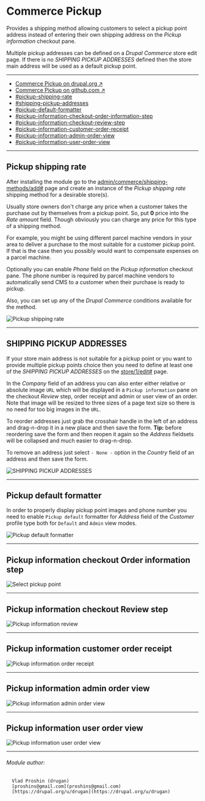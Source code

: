 Commerce Pickup
=============

Provides a shipping method allowing customers to select a pickup point
address instead of entering their own shipping address on
the *Pickup information* checkout pane.

Multiple pickup addresses can be defined on a *Drupal Commerce* store edit page.
If there is no *SHIPPING PICKUP ADDRESSES* defined then the store main address
will be used as a default pickup point.

________________________________________________________________________________

- [Commerce Pickup on drupal.org ↗](https://www.drupal.org/project/commerce_pickup)
- [Commerce Pickup on github.com ↗](https://github.com/drugan/commerce_pickup)
- [#pickup-shipping-rate](#pickup-shipping-rate "Pickup shipping rate")
- [#shipping-pickup-addresses](#shipping-pickup-addresses "SHIPPING PICKUP ADDRESSES")
- [#pickup-default-formatter](#pickup-default-formatter "Pickup default formatter")
- [#pickup-information-checkout-order-information-step](#pickup-information-checkout-order-information-step "Pickup information checkout Order information step")
- [#pickup-information-checkout-review-step](#pickup-information-checkout-review-step "Pickup information checkout Review step")
- [#pickup-information-customer-order-receipt](#pickup-information-customer-order-receipt "Pickup information customer order receipt")
- [#pickup-information-admin-order-view](#pickup-information-admin-order-view "Pickup information admin order view")
- [#pickup-information-user-order-view](#pickup-information-admin-user-view "Pickup information admin user view")

________________________________________________________________________________

## Pickup shipping rate

After installing the module go to the 
[admin/commerce/shipping-methods/add#](#0 "/admin/commerce/shipping-methods/add")
page and create an instance of the *Pickup shipping rate* shipping method for a
desirable store(s).

Usually store owners don't charge any price when a customer takes the purchase
out by themselves from a pickup point. So, put **0** price into
the *Rate amount* field. Though obviously you can charge any price for this type
of a shipping method.

For example, you might be using different parcel machine vendors in your area to
deliver a purchase to the most suitable for a customer pickup point. If that
is the case then you possibly would want to compensate expenses on a parcel
machine.

Optionally you can enable *Phone* field on the *Pickup information* checkout
pane. The phone number is required by parcel machine vendors to automatically
send CMS to a customer when their purchase is ready to pickup.

Also, you can set up any of the *Drupal Commerce* conditions available for the
method.


![Pickup shipping rate](images/pickup-shipping-rate.png "Pickup shipping rate")

________________________________________________________________________________


## SHIPPING PICKUP ADDRESSES

If your store main address is not suitable for a pickup point or you want
to provide multiple pickup points choice then you need to define at least one
of the *SHIPPING PICKUP ADDRESSES* on the
[store/1/edit#](#0 "Edit Store") page.

In the *Company* field of an address you can also enter either relative or
absolute image `URL` which will be displayed in a `Pickup information`
pane on the checkout *Review* step, order receipt and admin or user view of
an order. Note that image will be resized to three sizes of a page text size so
there is no need for too big images in the `URL`.

To reorder addresses just grab the crosshair handle in the left of an address
and drag-n-drop it in a new place and then save the form. **Tip:** before
reordering save the form and then reopen it again so the *Address* fieldsets
will be collapsed and much easier to drag-n-drop.

To remove an address just select `- None -` option in the *Country* field of an
address and then save the form.


![SHIPPING PICKUP ADDRESSES](images/shipping-pickup-addresses.png "SHIPPING PICKUP ADDRESSES")

________________________________________________________________________________


## Pickup default formatter

In order to properly display pickup point images and phone number you need to
enable `Pickup default` formatter for *Address* field of the *Customer* profile
type both for `Default` and `Admin` view modes.


![Pickup default formatter](images/pickup-default-formatter.png "Pickup default formatter")

________________________________________________________________________________


## Pickup information checkout Order information step

![Select pickup point](images/select-pickup-point.png "Select pickup point")

________________________________________________________________________________


## Pickup information checkout Review step

![Pickup information review](images/pickup-information-review.png "Pickup information review")

________________________________________________________________________________


## Pickup information customer order receipt

![Pickup information order receipt](images/pickup-information-order-receipt.png "Pickup information order receipt")

________________________________________________________________________________


## Pickup information admin order view

![Pickup information admin order view](images/pickup-information-admin-order-view.png "Pickup information admin order view")

________________________________________________________________________________


## Pickup information user order view

![Pickup information user order view](images/pickup-information-user-order-view.png "Pickup information admin user view")

________________________________________________________________________________


###### Module author:
```
  Vlad Proshin (drugan)
  [proshins@gmail.com](proshins@gmail.com)
  [https://drupal.org/u/drugan](https://drupal.org/u/drugan)
```
